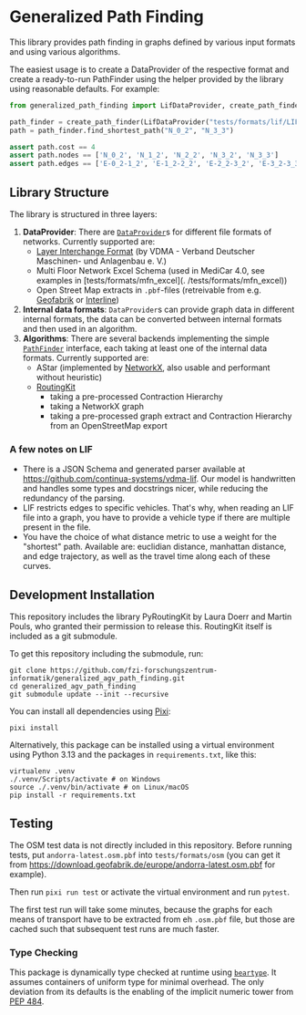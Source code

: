 # Generalized Path Finding

This library provides path finding in graphs defined by various input formats and using various algorithms.

The easiest usage is to create a DataProvider of the respective format and create a ready-to-run PathFinder using
the helper provided by the library using reasonable defaults. For example:

```python
from generalized_path_finding import LifDataProvider, create_path_finder

path_finder = create_path_finder(LifDataProvider("tests/formats/lif/LIF_4_4_MAPF.json"))
path = path_finder.find_shortest_path("N_0_2", "N_3_3")

assert path.cost == 4
assert path.nodes == ['N_0_2', 'N_1_2', 'N_2_2', 'N_3_2', 'N_3_3']
assert path.edges == ['E-0_2-1_2', 'E-1_2-2_2', 'E-2_2-3_2', 'E-3_2-3_3']
```

## Library Structure

The library is structured in three layers:

1. **DataProvider**: There are [`DataProvider`](./src/generalized_path_finding/model/data_provider.py)s for different
   file formats of networks. Currently supported are:
    - [Layer Interchange Format][LIF] (by VDMA - Verband Deutscher Maschinen- und Anlagenbau e. V.)
    - Multi Floor Network Excel Schema (used in MediCar 4.0, see examples in [tests/formats/mfn_excel](.
      /tests/formats/mfn_excel))
    - Open Street Map extracts in `.pbf`-files (retreivable from e.g. [Geofabrik](https://download.geofabrik.de/)
      or [Interline](https://www.interline.io/osm/extracts/))
2. **Internal data formats**: `DataProvider`s can provide graph data in different internal formats, the data can be
   converted between internal formats and then used in an algorithm.
3. **Algorithms**: There are several backends implementing the simple
   [`PathFinder`](./src/generalized_path_finding/model/pathfinder.py) interface, each taking at least one of the
   internal data formats. Currently supported are:
    - AStar (implemented by [NetworkX][nx_astar], also usable and performant without heuristic)
    - [RoutingKit](https://github.com/RoutingKit/RoutingKit)
        - taking a pre-processed Contraction Hierarchy
        - taking a NetworkX graph
        - taking a pre-processed graph extract and Contraction Hierarchy from an OpenStreetMap export

[LIF]: https://vdma.org/documents/34570/3317035/FuI_Guideline_LIF_GB.pdf/779bc75c-9525-8d13-412e-fff82bc6ab39?t=1710513623026

[nx_astar]: https://networkx.org/documentation/stable/reference/algorithms/generated/networkx.algorithms.shortest_paths.astar.astar_path.html

### A few notes on LIF

- There is a JSON Schema and generated parser available at https://github.com/continua-systems/vdma-lif.
  Our model is handwritten and handles some types and docstrings nicer, while reducing the redundancy of the parsing.
- LIF restricts edges to specific vehicles. That's why, when reading an LIF file into a graph, you have to provide a
  vehicle type if there are multiple present in the file.
- You have the choice of what distance metric to use a weight for the "shortest" path. Available are:
  euclidian distance, manhattan distance, and edge trajectory, as well as the travel time along each of these curves.

## Development Installation

This repository includes the library PyRoutingKit by Laura Doerr and Martin Pouls, who granted their permission to
release this.
RoutingKit itself is included as a git submodule.

To get this repository including the submodule, run:

```shell
git clone https://github.com/fzi-forschungszentrum-informatik/generalized_agv_path_finding.git
cd generalized_agv_path_finding
git submodule update --init --recursive
```

You can install all dependencies using [Pixi](https://pixi.sh/latest/):

```shell
pixi install
```

Alternatively, this package can be installed using a virtual environment using Python 3.13 and the packages in
`requirements.txt`, like this:

```shell
virtualenv .venv
./.venv/Scripts/activate # on Windows
source ./.venv/bin/activate # on Linux/macOS
pip install -r requirements.txt
```

## Testing

The OSM test data is not directly included in this repository.
Before running tests, put `andorra-latest.osm.pbf` into `tests/formats/osm` (you can get it from
https://download.geofabrik.de/europe/andorra-latest.osm.pbf for example).

Then run `pixi run test` or activate the virtual environment and run `pytest`.

The first test run will take some minutes, because the graphs for each means of transport have to be extracted from
eh `.osm.pbf` file, but those are cached such that subsequent test runs are much faster.

### Type Checking

This package is dynamically type checked at runtime using [`beartype`](https://github.com/beartype/beartype).
It assumes containers of uniform type for minimal overhead.
The only deviation from its defaults is the enabling of the implicit numeric tower from
[PEP 484](https://peps.python.org/pep-0484/#the-numeric-tower).
